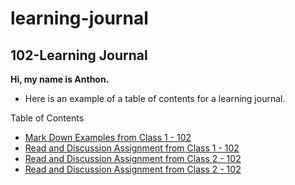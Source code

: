 # learning-journal

## 102-Learning Journal

**Hi, my name is Anthon.**


- Here is an example of a table of contents for a learning journal.

Table of Contents
- [Mark Down Examples from Class 1 - 102](/MarkdownExamples.md)
- [Read and Discussion Assignment from Class 1 - 102](/Discussion.md)
- [Read and Discussion Assignment from Class 2 - 102](/Discussion_02.md)
- [Read and Discussion Assignment from Class 2 - 102](/Discussion_03.md)
